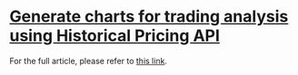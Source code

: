 # [Generate charts for trading analysis using Historical Pricing API](https://developers.lseg.com/en/article-catalog/article/generate-charts-for-trading-analysis-using-rdp-historical-pricing-data)

For the full article, please refer to [this link](https://developers.lseg.com/en/article-catalog/article/generate-charts-for-trading-analysis-using-rdp-historical-pricing-data). 


